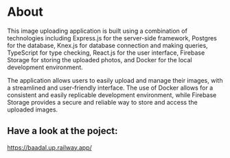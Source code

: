 # About

This image uploading application is built using a combination of
technologies including Express.js for the server-side framework,
Postgres for the database, Knex.js for database connection and making
queries, TypeScript for type checking, React.js for the user interface,
Firebase Storage for storing the uploaded photos, and Docker for the
local development environment.

The application allows users to easily upload and manage their images,
with a streamlined and user-friendly interface. The use of Docker allows
for a consistent and easily replicable development environment, while
Firebase Storage provides a secure and reliable way to store and access
the uploaded images.

## Have a look at the poject:
https://baadal.up.railway.app/

